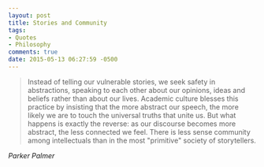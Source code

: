 ```yaml
---
layout: post
title: Stories and Community
tags:
- Quotes
- Philosophy
comments: true
date: 2015-05-13 06:27:59 -0500
---
```


<blockquote class="big">Instead of telling our vulnerable stories, we seek safety in abstractions, speaking to each other about our opinions, ideas and beliefs rather than about our lives. Academic culture blesses this practice by insisting that the more abstract our speech, the more likely we are to touch the universal truths that unite us. But what happens is exactly the reverse: as our discourse becomes more abstract, the less connected we feel. There is less sense community among intellectuals than in the most "primitive" society of storytellers.</blockquote>

<cite class="big">Parker Palmer</cite>


